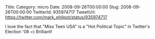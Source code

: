 Title: 
Category: micro
Date: 2008-09-26T00:00:00
Slug: 2008-09-26T00:00:00
TwitterId: 935974717
TweetUrl: https://twitter.com/mark_philpot/status/935974717

I love the fact that "Miss Teen USA" is a "Hot Political Topic" in Twitter's Election '08 =)  Brilliant!